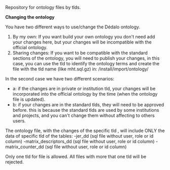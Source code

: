 Repository for ontology files by tlds.

**Changing the ontology** 

You have two different ways to use/change the Dédalo ontology.

1.  By my own: If you want build your own ontology you don't need add your changes here, but your changes will be incompatible with the official ontology.
2. Sharing changes: If you want to be compatible with the standard sections of the ontology, you will need to publish your changes, in this case, you can use the tld to identify the ontology terms and create the file with the tld name (like mht.sql.gz) in: /install/import/ontology/

In the second case we have two different scenarios:
- a: if the changes are in private or institution tld, your changes will be incorporated into the official ontology by the time (when the ontology file is updated).
- b: if your changes are in the standard tlds, they will need to be approved before. this is because the standard tlds are used by some institutions and projects, and you can't change them without affecting to others users.

The ontology file, with the changes of the specific tld , will include ONLY the data of specific tld of the tables:
-jer_dd (sql file without user, role or id column)
-matrix_descriptors_dd (sql file without user, role or id column)
-matrix_counter_dd (sql file without user, role or id column)

Only one tld for file is allowed. All files with more that one tld will be rejected.